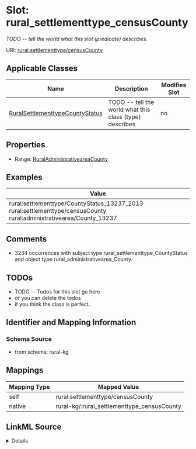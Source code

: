 

# Slot: rural_settlementtype_censusCounty


_TODO -- tell the world what this slot (predicate) describes._





URI: [rural:settlementtype/censusCounty](http://sail.ua.edu/ruralkg/settlementtype/censusCounty)



<!-- no inheritance hierarchy -->





## Applicable Classes

| Name | Description | Modifies Slot |
| --- | --- | --- |
| [RuralSettlementtypeCountyStatus](../classes/RuralSettlementtypeCountyStatus.md) | TODO -- tell the world what this class (type) describes |  no  |







## Properties

* Range: [RuralAdministrativeareaCounty](../classes/RuralAdministrativeareaCounty.md)






## Examples

| Value |
| --- |
| rural:settlementtype/CountyStatus_13237_2013 rural:settlementtype/censusCounty rural:administrativearea/County_13237 |

## Comments

* 3234 occurrences with subject type rural_settlementtype_CountyStatus and object type rural_administrativearea_County.

## TODOs

* TODO -- Todos for this slot go here
* or you can delete the todos
* if you think the class is perfect.

## Identifier and Mapping Information







### Schema Source


* from schema: rural-kg




## Mappings

| Mapping Type | Mapped Value |
| ---  | ---  |
| self | rural:settlementtype/censusCounty |
| native | rural-kg/:rural_settlementtype_censusCounty |




## LinkML Source

<details>
```yaml
name: rural_settlementtype_censusCounty
description: TODO -- tell the world what this slot (predicate) describes.
todos:
- TODO -- Todos for this slot go here
- or you can delete the todos
- if you think the class is perfect.
comments:
- 3234 occurrences with subject type rural_settlementtype_CountyStatus and object
  type rural_administrativearea_County.
examples:
- value: rural:settlementtype/CountyStatus_13237_2013 rural:settlementtype/censusCounty
    rural:administrativearea/County_13237
from_schema: rural-kg
rank: 1000
slot_uri: rural:settlementtype/censusCounty
alias: rural_settlementtype_censusCounty
domain_of:
- rural_settlementtype_CountyStatus
range: rural_administrativearea_County

```
</details>